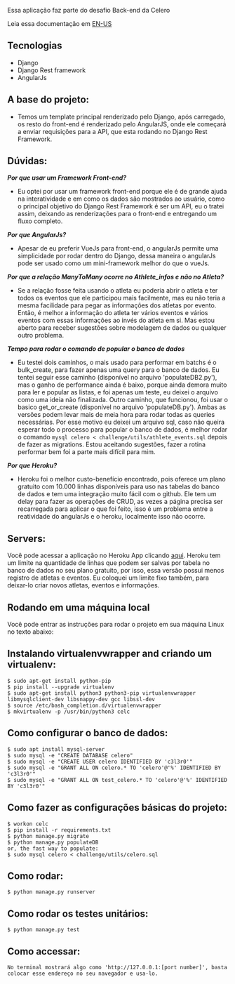 Essa aplicação faz parte do desafio Back-end da Celero

Leia essa documentação em [EN-US](README.md)

## Tecnologias
* Django
* Django Rest framework
* AngularJs

## A base do projeto:
* Temos um template principal renderizado pelo Django, após carregado, os resto do front-end é renderizado pelo AngularJS, onde ele começará a enviar requisições para a API, que esta rodando no Django Rest Framework.


## Dúvidas:
***Por que usar um Framework Front-end?***
* Eu optei por usar um framework front-end porque ele é de grande ajuda na interatividade e em como os dados são mostrados ao usuário, como o principal objetivo do Django Rest Framework é ser um API, eu o tratei assim, deixando as renderizações para o front-end e entregando um fluxo completo.

***Por que AngularJs?***
* Apesar de eu preferir VueJs para front-end, o angularJs permite uma simplicidade por rodar dentro do Django, dessa maneira o angularJs pode ser usado como um mini-framework melhor do que o vueJs.

***Por que a relação ManyToMany ocorre no Athlete_infos e não no Atleta?***
* Se a relação fosse feita usando o atleta eu poderia abrir o atleta e ter todos os eventos que ele participou mais facilmente, mas eu não teria a mesma facilidade para pegar as informações dos atletas por evento. Então, é melhor a informação do atleta ter vários eventos e vários eventos com essas informações ao invés do atleta em si. Mas estou aberto para receber sugestões sobre modelagem de dados ou qualquer outro problema.

***Tempo para rodar o comando de popular o banco de dados***
* Eu testei dois caminhos, o mais usado para performar em batchs é o bulk_create, para fazer apenas uma query para o banco de dados. Eu tentei seguir esse caminho (disponível no arquivo 'populateDB2.py'), mas o ganho de performance ainda é baixo, porque ainda demora muito para ler e popular as listas, e foi apenas um teste, eu deixei o arquivo como uma ideia não finalizada. Outro caminho, que funcionou, foi usar o basico get_or_create (disponível no arquivo 'populateDB.py'). Ambas as versões podem levar mais de meia hora para rodar todas as queries necessárias. Por esse motivo eu deixei um arquivo sql, caso não queira esperar todo o processo para popular o banco de dados, é melhor rodar o comando `mysql celero < challenge/utils/athlete_events.sql` depois de fazer as migrations. Estou aceitando sugestões,  fazer a rotina performar bem foi a parte mais difícil para mim.

***Por que Heroku?***
* Heroku foi o melhor custo-benefício encontrado, pois oferece um plano gratuito com 10.000 linhas disponíveis para uso nas tabelas do banco de dados e tem uma integração muito fácil com o github. Ele tem um delay para fazer as operações de CRUD, as vezes a página precisa ser recarregada para aplicar o que foi feito, isso é um problema entre a reatividade do angularJs e o heroku, localmente isso não ocorre.


## Servers:
Você pode acessar a aplicação no Heroku App clicando [aqui](https://challenge-celero.herokuapp.com/).
Heroku tem um limite na quantidade de linhas que podem ser salvas por tabela no banco de dados no seu plano gratuito, por isso, essa versão possui menos registro de atletas e eventos. Eu coloquei um limite fixo também, para deixar-lo criar novos atletas, eventos e informações.

## Rodando em uma máquina local
Você pode entrar as instruções para rodar o projeto em sua máquina Linux no texto abaixo:

## Instalando virtualenvwrapper and criando um virtualenv:
    $ sudo apt-get install python-pip
    $ pip install --upgrade virtualenv
    $ sudo apt-get install python3 python3-pip virtualenvwrapper libmysqlclient-dev libsnappy-dev gcc libssl-dev
    $ source /etc/bash_completion.d/virtualenvwrapper
    $ mkvirtualenv -p /usr/bin/python3 celc

## Como configurar o banco de dados:
    $ sudo apt install mysql-server
    $ sudo mysql -e "CREATE DATABASE celero"
    $ sudo mysql -e "CREATE USER celero IDENTIFIED BY 'c3l3r0'"
    $ sudo mysql -e "GRANT ALL ON celero.* TO 'celero'@'%' IDENTIFIED BY 'c3l3r0'"
    $ sudo mysql -e "GRANT ALL ON test_celero.* TO 'celero'@'%' IDENTIFIED BY 'c3l3r0'"

## Como fazer as configurações básicas do projeto:
    $ workon celc
    $ pip install -r requirements.txt
    $ python manage.py migrate
    $ python manage.py populateDB
    or, the fast way to populate:
    $ sudo mysql celero < challenge/utils/celero.sql

## Como rodar:
    $ python manage.py runserver

## Como rodar os testes unitários:
    $ python manage.py test

## Como accessar:
    No terminal mostrará algo como 'http://127.0.0.1:[port number]', basta colocar esse endereço no seu navegador e usa-lo.